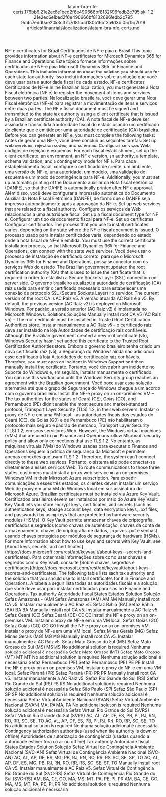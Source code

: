 <?xml version="1.0" encoding="UTF-8"?>
<xliff xmlns:logoport="urn:logoport:xliffeditor:xliff-extras:1.0" xmlns:tilt="urn:logoport:xliffeditor:tilt-non-translatables:1.0" xmlns:xsi="http://www.w3.org/2001/XMLSchema-instance" xmlns="urn:oasis:names:tc:xliff:document:1.2" xmlns:xliffext="urn:microsoft:content:schema:xliffextensions" version="1.2" xsi:schemaLocation="urn:oasis:names:tc:xliff:document:1.2 xliff-core-1.2-transitional.xsd">
  <file datatype="xml" source-language="en-US" original="latam-bra-nfe-certs.md" target-language="pt-BR">
    <header>
      <tool tool-company="Microsoft" tool-version="1.0-7889195" tool-name="mdxliff" tool-id="mdxliff"/>
      <xliffext:skl_file_name>latam-bra-nfe-certs.176bb6.21e2ec6e1bed2f6e490666bf8132696fedb2c795.skl</xliffext:skl_file_name>
      <xliffext:version>1.2</xliffext:version>
      <xliffext:ms.openlocfilehash>21e2ec6e1bed2f6e490666bf8132696fedb2c795</xliffext:ms.openlocfilehash>
      <xliffext:ms.sourcegitcommit>9d4c7edd0ae2053c37c7d81cdd180b16bf3a9d3b</xliffext:ms.sourcegitcommit>
      <xliffext:ms.lasthandoff>05/15/2019</xliffext:ms.lasthandoff>
      <xliffext:ms.openlocfilepath>articles\financials\localizations\latam-bra-nfe-certs.md</xliffext:ms.openlocfilepath>
    </header>
    <body>
      <group extype="content" id="content">
        <trans-unit xml:space="preserve" translate="yes" id="101" restype="x-metadata">
          <source>NF-e certificates for Brazil</source>
        <target logoport:matchpercent="101" state="translated" state-qualifier="leveraged-tm">Certificados de NF-e para o Brasil</target></trans-unit>
        <trans-unit xml:space="preserve" translate="yes" id="102" restype="x-metadata">
          <source>This topic provides information about NF-e certificates for Microsoft Dynamics 365 for Finance and Operations.</source>
        <target logoport:matchpercent="101" state="translated" state-qualifier="leveraged-tm">Este tópico fornece informações sobre certificados de NF-e para Microsoft Dynamics 365 for Finance and Operations.</target></trans-unit>
        <trans-unit xml:space="preserve" translate="yes" id="103" restype="x-metadata">
          <source>This includes information about the solution you should use for each state tax authority.</source>
        <target logoport:matchpercent="101" state="translated" state-qualifier="leveraged-tm">Isso inclui informações sobre a solução que você deve usar para a autoridade fiscal de cada estado.</target></trans-unit>
        <trans-unit xml:space="preserve" translate="yes" id="104">
          <source>NF-e certificates</source>
        <target logoport:matchpercent="101" state="translated" state-qualifier="leveraged-tm">Certificados de NF-e</target></trans-unit>
        <trans-unit xml:space="preserve" translate="yes" id="105">
          <source>In the Brazilian localization, you must generate a Nota Fiscal eletrônica (NF e) to register the movement of items and services between two parties.</source>
        <target logoport:matchpercent="101" state="translated" state-qualifier="leveraged-tm">Na localização brasileira, você deve gerar uma Nota Fiscal eletrônica (NF-e) para registrar a movimentação de itens e serviços entre duas partes.</target></trans-unit>
        <trans-unit xml:space="preserve" translate="yes" id="106">
          <source>The NF e fiscal document must be signed and transmitted to the state tax authority using a client certificate that is issued by a Brazilian certificate authority (CA).</source>
        <target logoport:matchpercent="101" state="translated" state-qualifier="leveraged-tm">A nota fiscal de NF-e deve ser assinada e transmitida à autoridade fiscal do estado usando um certificado de cliente que é emitido por uma autoridade de certificação (CA) brasileira.</target></trans-unit>
        <trans-unit xml:space="preserve" translate="yes" id="107">
          <source>Before you can generate an NF e, you must complete the following tasks:</source>
        <target logoport:matchpercent="101" state="translated" state-qualifier="leveraged-tm">Antes de gerar uma NF-e, você deve concluir as seguintes tarefas:</target></trans-unit>
        <trans-unit xml:space="preserve" translate="yes" id="108">
          <source>Set up web services, rejection codes, and schemas.</source>
        <target logoport:matchpercent="101" state="translated" state-qualifier="leveraged-tm">Configurar serviços Web, códigos de rejeição e esquemas.</target></trans-unit>
        <trans-unit xml:space="preserve" translate="yes" id="109">
          <source>For each fiscal establishment, set up the client certificate, an environment, an NF e version, an authority, a template, schema validation, and a contingency mode for NF e.</source>
        <target logoport:matchpercent="101" state="translated" state-qualifier="leveraged-tm">Para cada estabelecimento fiscal, configure o certificado de cliente, um ambiente, uma versão de NF-e, uma autoridade, um modelo, uma validação de esquema e um modo de contingência para NF-e.</target></trans-unit>
        <trans-unit xml:space="preserve" translate="yes" id="110">
          <source>Additionally, you must set up automatic printing of the Documento auxiliar da Nota fiscal eletrônica (DANFE), so that the DANFE is automatically printed after NF e approval.</source>
        <target logoport:matchpercent="101" state="translated" state-qualifier="leveraged-tm">Além disso, você deve configurar a impressão automática do Documento Auxiliar da Nota Fiscal Eletrônica (DANFE), de forma que o DANFE seja impresso automaticamente após a aprovação da NF-e.</target></trans-unit>
        <trans-unit xml:space="preserve" translate="yes" id="111">
          <source>Set up web services that are related to a fiscal authority.</source>
        <target logoport:matchpercent="101" state="translated" state-qualifier="leveraged-tm">Configure os serviços da Web relacionados a uma autoridade fiscal.</target></trans-unit>
        <trans-unit xml:space="preserve" translate="yes" id="112">
          <source>Set up a fiscal document type for NF e.</source>
        <target logoport:matchpercent="101" state="translated" state-qualifier="leveraged-tm">Configurar um tipo de documento fiscal para NF-e.</target></trans-unit>
        <trans-unit xml:space="preserve" translate="yes" id="113">
          <source>Set up certificates</source>
        <target logoport:matchpercent="101" state="translated" state-qualifier="leveraged-tm">Configurar certificados</target></trans-unit>
        <trans-unit xml:space="preserve" translate="yes" id="114">
          <source>The process that you use to install certificates varies, depending on the state where the NF e fiscal document is issued.</source>
        <target logoport:matchpercent="101" state="translated" state-qualifier="leveraged-tm">O processo usado para instalar certificados varia, dependendo do estado onde a nota fiscal de NF-e é emitida.</target></trans-unit>
        <trans-unit xml:space="preserve" translate="yes" id="115">
          <source>You must use the correct certificate installation process, so that Microsoft Dynamics 365 for Finance and Operations, can connect with the state web services.</source>
        <target logoport:matchpercent="101" state="translated" state-qualifier="leveraged-tm">Você deve usar o processo de instalação de certificado correto, para que o Microsoft Dynamics 365 for Finance and Operations, possa se conectar com os serviços Web do estado.</target></trans-unit>
        <trans-unit xml:space="preserve" translate="yes" id="116">
          <source>The Brazilian government updated the root certification authority (CA) that is used to issue the certificate that is required in order to establish a Secure Sockets Layer (SSL) connection on server side.</source>
        <target logoport:matchpercent="101" state="translated" state-qualifier="leveraged-tm">O governo brasileiro atualizou a autoridade de certificação (CA) raiz usada para emitir o certificado necessário para estabelecer uma conexão de protocolo SSL (Secure Sockets Layer) no servidor.</target></trans-unit>
        <trans-unit xml:space="preserve" translate="yes" id="117">
          <source>The current version of the root CA is AC Raiz v5.</source>
        <target logoport:matchpercent="101" state="translated" state-qualifier="leveraged-tm">A versão atual da AC Raiz é a v5.</target></trans-unit>
        <trans-unit xml:space="preserve" translate="yes" id="118">
          <source>By default, the previous version (AC Raiz v2) is deployed on Microsoft Windows.</source>
        <target logoport:matchpercent="101" state="translated" state-qualifier="leveraged-tm">Por padrão, a versão anterior (AC Raiz v2) é implantada no Microsoft Windows.</target></trans-unit>
        <trans-unit xml:space="preserve" translate="yes" id="119">
          <source>Solutions</source>
        <target logoport:matchpercent="101" state="translated" state-qualifier="leveraged-tm">Soluções</target></trans-unit>
        <trans-unit xml:space="preserve" translate="yes" id="120">
          <source>Manually install root CA v5 (AC Raiz v5) – The root certificate must be installed in Trusted Root Certification Authorities store.</source>
        <target logoport:matchpercent="101" state="translated" state-qualifier="leveraged-tm">Instalar manualmente a AC Raiz v5 – o certificado raiz deve ser instalado na loja Autoridades de certificação raiz confiáveis.</target></trans-unit>
        <trans-unit xml:space="preserve" translate="yes" id="121">
          <source>Although the Brazilian government created a new root certificate (v5), Windows Security hasn’t yet added this certificate to the Trusted Root Certification Authorities store.</source>
        <target logoport:matchpercent="101" state="translated" state-qualifier="leveraged-tm">Embora o governo brasileiro tenha criado um novo certificado raiz (v5), a Segurança do Windows ainda não adicionou esse certificado à loja Autoridades de certificação raiz confiáveis.</target></trans-unit>
        <trans-unit xml:space="preserve" translate="yes" id="122">
          <source>Therefore, you must open an incident in Windows Support and then manually install the certificate.</source>
        <target logoport:matchpercent="101" state="translated" state-qualifier="leveraged-tm">Portanto, você deve abrir um incidente no Suporte do Windows e, em seguida, instalar manualmente o certificado.</target></trans-unit>
        <trans-unit xml:space="preserve" translate="yes" id="123">
          <source>You can use this workaround until the Windows Security group reaches an agreement with the Brazilian government.</source>
        <target logoport:matchpercent="101" state="translated" state-qualifier="leveraged-tm">Você pode usar essa solução alternativa até que o grupo de Segurança do Windows chegue a um acordo com o governo brasileiro.</target></trans-unit>
        <trans-unit xml:space="preserve" translate="yes" id="124">
          <source>Install the NF-e proxy on an on-premises VM – The tax authorities for the states of Ceará (CE), Goias (GO), and Pernambuco (PE) didn’t enable the most secure and market-standard protocol, Transport Layer Security (TLS) 1.2, in their web servers.</source>
        <target logoport:matchpercent="101" state="translated" state-qualifier="leveraged-tm">Instalar o proxy de NF-e em uma VM local – as autoridades fiscais dos estados do Ceará (CE), de Goiás (GO) e de Pernambuco (PE) não habilitaram o protocolo mais seguro e padrão de mercado, Transport Layer Security (TLS) 1.2, em seus servidores Web.</target></trans-unit>
        <trans-unit xml:space="preserve" translate="yes" id="125">
          <source>However, the Windows virtual machines (VMs) that are used to run Finance and Operations follow Microsoft security policy and allow only connections that use TLS 1.2.</source>
        <target logoport:matchpercent="101" state="translated" state-qualifier="leveraged-tm">No entanto, as máquinas virtuais (VMs) do Windows usadas para executar o Finance and Operations seguem a política de segurança da Microsoft e permitem apenas conexões que usam TLS 1.2.</target></trans-unit>
        <trans-unit xml:space="preserve" translate="yes" id="126">
          <source>Therefore, the system can’t connect directly to these web services.</source>
        <target logoport:matchpercent="101" state="translated" state-qualifier="leveraged-tm">Portanto, o sistema não pode conectar-se diretamente a esses serviços Web.</target></trans-unit>
        <trans-unit xml:space="preserve" translate="yes" id="127">
          <source>To route communications to those three states, customers must install a proxy web service on an on-premises Windows VM in their Microsoft Azure subscription.</source>
        <target logoport:matchpercent="101" state="translated" state-qualifier="leveraged-tm">Para expedir comunicações a esses três estados, os clientes devem instalar um serviço Web de proxy em uma VM do Windows local em sua assinatura do Microsoft Azure.</target></trans-unit>
        <trans-unit xml:space="preserve" translate="yes" id="128">
          <source>Brazilian certificates must be installed via Azure Key Vault.</source>
        <target logoport:matchpercent="101" state="translated" state-qualifier="leveraged-tm">Certificados brasileiros devem ser instalados por meio do Azure Key Vault.</target></trans-unit>
        <trans-unit xml:space="preserve" translate="yes" id="129">
          <source>Key Vault lets you store encrypt keys, certificates, and secrets (such as authentication keys, storage account keys, data encryption keys, .pxf files, and passwords) by using keys that are protected by hardware security modules (HSMs).</source>
        <target logoport:matchpercent="101" state="translated" state-qualifier="leveraged-tm">O Key Vault permite armazenar chaves de criptografia, certificados e segredos (como chaves de autenticação, chaves da conta de armazenamento, chaves de criptografia de dados, arquivos .pxf e senhas) usando chaves protegidas por módulos de segurança de hardware (HSMs).</target></trans-unit>
        <trans-unit xml:space="preserve" translate="yes" id="130">
          <source>For more information about how to use keys and secrets with Key Vault, see <bpt id="p1">[</bpt>About keys, secrets, and certificates<ept id="p1">](https://docs.microsoft.com/rest/api/keyvault/about-keys--secrets-and-certificates)</ept>.</source>
        <target logoport:matchpercent="101" state="translated" state-qualifier="leveraged-tm">Para obter mais informações sobre como usar chaves e segredos com o Key Vault, consulte <bpt id="p1">[</bpt>Sobre chaves, segredos e certificados<ept id="p1">](https://docs.microsoft.com/rest/api/keyvault/about-keys--secrets-and-certificates)</ept>.</target></trans-unit>
        <trans-unit xml:space="preserve" translate="yes" id="131">
          <source>The following table lists each tax authority and the solution that you should use to install certificates for it in Finance and Operations.</source>
        <target logoport:matchpercent="101" state="translated" state-qualifier="leveraged-tm">A tabela a seguir lista todas as autoridades fiscais e a solução que você deve usar para instalar certificados para elas no Finance and Operations.</target></trans-unit>
        <trans-unit xml:space="preserve" translate="yes" id="132">
          <source>Tax authority</source>
        <target logoport:matchpercent="101" state="translated" state-qualifier="leveraged-tm">Autoridade fiscal</target></trans-unit>
        <trans-unit xml:space="preserve" translate="yes" id="133">
          <source>States</source>
        <target logoport:matchpercent="101" state="translated" state-qualifier="leveraged-tm">Estados</target></trans-unit>
        <trans-unit xml:space="preserve" translate="yes" id="134">
          <source>Solution</source>
        <target logoport:matchpercent="101" state="translated" state-qualifier="leveraged-tm">Solução</target></trans-unit>
        <trans-unit xml:space="preserve" translate="yes" id="135">
          <source>Sefaz Amazonas - (AM)</source>
        <target logoport:matchpercent="101" state="translated" state-qualifier="leveraged-tm">Sefaz Amazonas (AM)</target></trans-unit>
        <trans-unit xml:space="preserve" translate="yes" id="136">
          <source>AM</source>
        <target logoport:matchpercent="101" state="translated" state-qualifier="leveraged-tm">AM</target></trans-unit>
        <trans-unit xml:space="preserve" translate="yes" id="137">
          <source>Manually install root CA v5.</source>
        <target logoport:matchpercent="101" state="translated" state-qualifier="leveraged-tm">Instalar manualmente a AC Raiz v5.</target></trans-unit>
        <trans-unit xml:space="preserve" translate="yes" id="138">
          <source>Sefaz Bahia (BA)</source>
        <target logoport:matchpercent="101" state="translated" state-qualifier="leveraged-tm">Sefaz Bahia (BA)</target></trans-unit>
        <trans-unit xml:space="preserve" translate="yes" id="139">
          <source>BA</source>
        <target logoport:matchpercent="101" state="translated" state-qualifier="leveraged-tm">BA</target></trans-unit>
        <trans-unit xml:space="preserve" translate="yes" id="140">
          <source>Manually install root CA v5.</source>
        <target logoport:matchpercent="101" state="translated" state-qualifier="leveraged-tm">Instalar manualmente a AC Raiz v5.</target></trans-unit>
        <trans-unit xml:space="preserve" translate="yes" id="141">
          <source>Sefaz Ceará (CE)</source>
        <target logoport:matchpercent="101" state="translated" state-qualifier="leveraged-tm">Sefaz Ceará (CE)</target></trans-unit>
        <trans-unit xml:space="preserve" translate="yes" id="142">
          <source>CE</source>
        <target logoport:matchpercent="101" state="translated" state-qualifier="leveraged-tm">CE</target></trans-unit>
        <trans-unit xml:space="preserve" translate="yes" id="143">
          <source>Install the NF e proxy on an on-premises VM.</source>
        <target logoport:matchpercent="101" state="translated" state-qualifier="leveraged-tm">Instalar o proxy de NF-e em uma VM local.</target></trans-unit>
        <trans-unit xml:space="preserve" translate="yes" id="144">
          <source>Sefaz Goias (GO)</source>
        <target logoport:matchpercent="101" state="translated" state-qualifier="leveraged-tm">Sefaz Goiás (GO)</target></trans-unit>
        <trans-unit xml:space="preserve" translate="yes" id="145">
          <source>GO</source>
        <target logoport:matchpercent="101" state="translated" state-qualifier="leveraged-tm">GO</target></trans-unit>
        <trans-unit xml:space="preserve" translate="yes" id="146">
          <source>Install the NF e proxy on an on-premises VM.</source>
        <target logoport:matchpercent="101" state="translated" state-qualifier="leveraged-tm">Instalar o proxy de NF-e em uma VM local.</target></trans-unit>
        <trans-unit xml:space="preserve" translate="yes" id="147">
          <source>Sefaz Minas Gerais (MG)</source>
        <target logoport:matchpercent="101" state="translated" state-qualifier="leveraged-tm">Sefaz Minas Gerais (MG)</target></trans-unit>
        <trans-unit xml:space="preserve" translate="yes" id="148">
          <source>MG</source>
        <target logoport:matchpercent="101" state="translated" state-qualifier="leveraged-tm">MG</target></trans-unit>
        <trans-unit xml:space="preserve" translate="yes" id="149">
          <source>Manually install root CA v5.</source>
        <target logoport:matchpercent="101" state="translated" state-qualifier="leveraged-tm">Instalar manualmente a AC Raiz v5.</target></trans-unit>
        <trans-unit xml:space="preserve" translate="yes" id="150">
          <source>Sefaz Mato Grosso do Sul (MS)</source>
        <target logoport:matchpercent="101" state="translated" state-qualifier="leveraged-tm">Sefaz Mato Grosso do Sul (MS)</target></trans-unit>
        <trans-unit xml:space="preserve" translate="yes" id="151">
          <source>MS</source>
        <target logoport:matchpercent="101" state="translated" state-qualifier="leveraged-tm">MS</target></trans-unit>
        <trans-unit xml:space="preserve" translate="yes" id="152">
          <source>No additional solution is required</source>
        <target logoport:matchpercent="101" state="translated" state-qualifier="leveraged-tm">Nenhuma solução adicional é necessária</target></trans-unit>
        <trans-unit xml:space="preserve" translate="yes" id="153">
          <source>Sefaz Mato Grosso (MT)</source>
        <target logoport:matchpercent="101" state="translated" state-qualifier="leveraged-tm">Sefaz Mato Grosso (MT)</target></trans-unit>
        <trans-unit xml:space="preserve" translate="yes" id="154">
          <source>MT</source>
        <target logoport:matchpercent="101" state="translated" state-qualifier="leveraged-tm">MT</target></trans-unit>
        <trans-unit xml:space="preserve" translate="yes" id="155">
          <source>No additional solution is required</source>
        <target logoport:matchpercent="101" state="translated" state-qualifier="leveraged-tm">Nenhuma solução adicional é necessária</target></trans-unit>
        <trans-unit xml:space="preserve" translate="yes" id="156">
          <source>Sefaz Pernambuco (PE)</source>
        <target logoport:matchpercent="101" state="translated" state-qualifier="leveraged-tm">Sefaz Pernambuco (PE)</target></trans-unit>
        <trans-unit xml:space="preserve" translate="yes" id="157">
          <source>PE</source>
        <target logoport:matchpercent="101" state="translated" state-qualifier="leveraged-tm">PE</target></trans-unit>
        <trans-unit xml:space="preserve" translate="yes" id="158">
          <source>Install the NF e proxy on an on-premises VM.</source>
        <target logoport:matchpercent="101" state="translated" state-qualifier="leveraged-tm">Instalar o proxy de NF-e em uma VM local.</target></trans-unit>
        <trans-unit xml:space="preserve" translate="yes" id="159">
          <source>Sefaz Paraná (PR)</source>
        <target logoport:matchpercent="101" state="translated" state-qualifier="leveraged-tm">Sefaz Paraná (PR)</target></trans-unit>
        <trans-unit xml:space="preserve" translate="yes" id="160">
          <source>PR</source>
        <target logoport:matchpercent="101" state="translated" state-qualifier="leveraged-tm">PR</target></trans-unit>
        <trans-unit xml:space="preserve" translate="yes" id="161">
          <source>Manually install root CA v5.</source>
        <target logoport:matchpercent="101" state="translated" state-qualifier="leveraged-tm">Instalar manualmente a AC Raiz v5.</target></trans-unit>
        <trans-unit xml:space="preserve" translate="yes" id="162">
          <source>Sefaz Rio Grande do Sul (RS)</source>
        <target logoport:matchpercent="101" state="translated" state-qualifier="leveraged-tm">Sefaz Rio Grande do Sul (RS)</target></trans-unit>
        <trans-unit xml:space="preserve" translate="yes" id="163">
          <source>RS</source>
        <target logoport:matchpercent="101" state="translated" state-qualifier="leveraged-tm">RS</target></trans-unit>
        <trans-unit xml:space="preserve" translate="yes" id="164">
          <source>No additional solution is required</source>
        <target logoport:matchpercent="101" state="translated" state-qualifier="leveraged-tm">Nenhuma solução adicional é necessária</target></trans-unit>
        <trans-unit xml:space="preserve" translate="yes" id="165">
          <source>Sefaz São Paulo (SP)</source>
        <target logoport:matchpercent="101" state="translated" state-qualifier="leveraged-tm">Sefaz São Paulo (SP)</target></trans-unit>
        <trans-unit xml:space="preserve" translate="yes" id="166">
          <source>SP</source>
        <target logoport:matchpercent="101" state="translated" state-qualifier="leveraged-tm">SP</target></trans-unit>
        <trans-unit xml:space="preserve" translate="yes" id="167">
          <source>No additional solution is required</source>
        <target logoport:matchpercent="101" state="translated" state-qualifier="leveraged-tm">Nenhuma solução adicional é necessária</target></trans-unit>
        <trans-unit xml:space="preserve" translate="yes" id="168">
          <source>Sefaz Virtual Ambiente Nacional (SVAN)</source>
        <target logoport:matchpercent="101" state="translated" state-qualifier="leveraged-tm">Sefaz Virtual Ambiente Nacional (SVAN)</target></trans-unit>
        <trans-unit xml:space="preserve" translate="yes" id="169">
          <source>MA, PA</source>
        <target logoport:matchpercent="101" state="translated" state-qualifier="leveraged-tm">MA, PA</target></trans-unit>
        <trans-unit xml:space="preserve" translate="yes" id="170">
          <source>No additional solution is required</source>
        <target logoport:matchpercent="101" state="translated" state-qualifier="leveraged-tm">Nenhuma solução adicional é necessária</target></trans-unit>
        <trans-unit xml:space="preserve" translate="yes" id="171">
          <source>Sefaz Virtual Rio Grande do Sul (SVRS)</source>
        <target logoport:matchpercent="101" state="translated" state-qualifier="leveraged-tm">Sefaz Virtual Rio Grande do Sul (SVRS)</target></trans-unit>
        <trans-unit xml:space="preserve" translate="yes" id="172">
          <source>AC, AL, AP, DF, ES, PB, PI, RJ, RN, RO, RR, SC, SE, TO</source>
        <target logoport:matchpercent="101" state="translated" state-qualifier="leveraged-tm">AC, AL, AP, DF, ES, PB, PI, RJ, RN, RO, RR, SC, SE, TO</target></trans-unit>
        <trans-unit xml:space="preserve" translate="yes" id="173">
          <source>No additional solution is required</source>
        <target logoport:matchpercent="101" state="translated" state-qualifier="leveraged-tm">Nenhuma solução adicional é necessária</target></trans-unit>
        <trans-unit xml:space="preserve" translate="yes" id="174">
          <source>Contingency authorization authorities (used when the authority is down or offline)</source>
        <target logoport:matchpercent="101" state="translated" state-qualifier="leveraged-tm">Autoridades de autorização de contingência (usadas quando a autoridade estiver fora do ar ou offline)</target></trans-unit>
        <trans-unit xml:space="preserve" translate="yes" id="175">
          <source>Tax authority</source>
        <target logoport:matchpercent="101" state="translated" state-qualifier="leveraged-tm">Autoridade fiscal</target></trans-unit>
        <trans-unit xml:space="preserve" translate="yes" id="176">
          <source>States</source>
        <target logoport:matchpercent="101" state="translated" state-qualifier="leveraged-tm">Estados</target></trans-unit>
        <trans-unit xml:space="preserve" translate="yes" id="177">
          <source>Solution</source>
        <target logoport:matchpercent="101" state="translated" state-qualifier="leveraged-tm">Solução</target></trans-unit>
        <trans-unit xml:space="preserve" translate="yes" id="178">
          <source>Sefaz Virtual de Contingência Ambiente Nacional (SVC-AN)</source>
        <target logoport:matchpercent="101" state="translated" state-qualifier="leveraged-tm">Sefaz Virtual de Contingência Ambiente Nacional (SVC-AN)</target></trans-unit>
        <trans-unit xml:space="preserve" translate="yes" id="179">
          <source>AC, AL, AP, DF, ES, MG, PB, RJ, RN, RO, RR, RS, SC, SE, SP, TO</source>
        <target logoport:matchpercent="101" state="translated" state-qualifier="leveraged-tm">AC, AL, AP, DF, ES, MG, PB, RJ, RN, RO, RR, RS, SC, SE, SP, TO</target></trans-unit>
        <trans-unit xml:space="preserve" translate="yes" id="180">
          <source>Manually install root CA v5.</source>
        <target logoport:matchpercent="101" state="translated" state-qualifier="leveraged-tm">Instalar manualmente a AC Raiz v5.</target></trans-unit>
        <trans-unit xml:space="preserve" translate="yes" id="181">
          <source>Sefaz Virtual de Contingência Rio Grande do Sul (SVC-RS)</source>
        <target logoport:matchpercent="101" state="translated" state-qualifier="leveraged-tm">Sefaz Virtual de Contingência Rio Grande do Sul (SVC-RS)</target></trans-unit>
        <trans-unit xml:space="preserve" translate="yes" id="182">
          <source>AM, BA, CE, GO, MA, MS, MT, PA, PE, PI, PR</source>
        <target logoport:matchpercent="101" state="translated" state-qualifier="leveraged-tm">AM, BA, CE, GO, MA, MS, MT, PA, PE, PI, PR</target></trans-unit>
        <trans-unit xml:space="preserve" translate="yes" id="183">
          <source>No additional solution is required</source>
        <target logoport:matchpercent="101" state="translated" state-qualifier="leveraged-tm">Nenhuma solução adicional é necessária</target></trans-unit>
      </group>
    </body>
  </file>
</xliff>